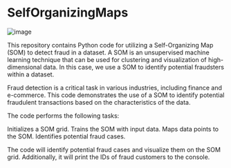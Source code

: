 # SelfOrganizingMaps

![image](https://github.com/saahil1801/SelfOrganizingMaps/assets/84408557/c22b1d3d-dfd9-4166-aa24-aef053d59f0d)

This repository contains Python code for utilizing a Self-Organizing Map (SOM) to detect fraud in a dataset. A SOM is an unsupervised machine learning technique that can be used for clustering and visualization of high-dimensional data. In this case, we use a SOM to identify potential fraudsters within a dataset.

Fraud detection is a critical task in various industries, including finance and e-commerce. This code demonstrates the use of a SOM to identify potential fraudulent transactions based on the characteristics of the data.

The code performs the following tasks:

Initializes a SOM grid.
Trains the SOM with input data.
Maps data points to the SOM.
Identifies potential fraud cases.

The code will identify potential fraud cases and visualize them on the SOM grid. Additionally, it will print the IDs of fraud customers to the console.
